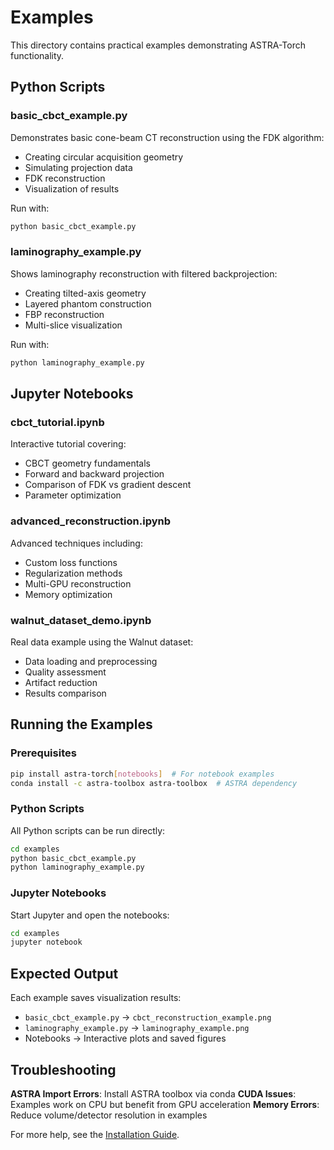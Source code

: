 # Examples

This directory contains practical examples demonstrating ASTRA-Torch functionality.

## Python Scripts

### basic_cbct_example.py
Demonstrates basic cone-beam CT reconstruction using the FDK algorithm:
- Creating circular acquisition geometry
- Simulating projection data
- FDK reconstruction
- Visualization of results

Run with:
```bash
python basic_cbct_example.py
```

### laminography_example.py  
Shows laminography reconstruction with filtered backprojection:
- Creating tilted-axis geometry
- Layered phantom construction
- FBP reconstruction
- Multi-slice visualization

Run with:
```bash
python laminography_example.py
```

## Jupyter Notebooks

### cbct_tutorial.ipynb
Interactive tutorial covering:
- CBCT geometry fundamentals
- Forward and backward projection
- Comparison of FDK vs gradient descent
- Parameter optimization

### advanced_reconstruction.ipynb
Advanced techniques including:
- Custom loss functions
- Regularization methods
- Multi-GPU reconstruction
- Memory optimization

### walnut_dataset_demo.ipynb
Real data example using the Walnut dataset:
- Data loading and preprocessing
- Quality assessment
- Artifact reduction
- Results comparison

## Running the Examples

### Prerequisites
```bash
pip install astra-torch[notebooks]  # For notebook examples
conda install -c astra-toolbox astra-toolbox  # ASTRA dependency
```

### Python Scripts
All Python scripts can be run directly:
```bash
cd examples
python basic_cbct_example.py
python laminography_example.py
```

### Jupyter Notebooks
Start Jupyter and open the notebooks:
```bash
cd examples
jupyter notebook
```

## Expected Output

Each example saves visualization results:
- `basic_cbct_example.py` → `cbct_reconstruction_example.png`
- `laminography_example.py` → `laminography_example.png`
- Notebooks → Interactive plots and saved figures

## Troubleshooting

**ASTRA Import Errors**: Install ASTRA toolbox via conda
**CUDA Issues**: Examples work on CPU but benefit from GPU acceleration
**Memory Errors**: Reduce volume/detector resolution in examples

For more help, see the [Installation Guide](../docs/installation.md).

